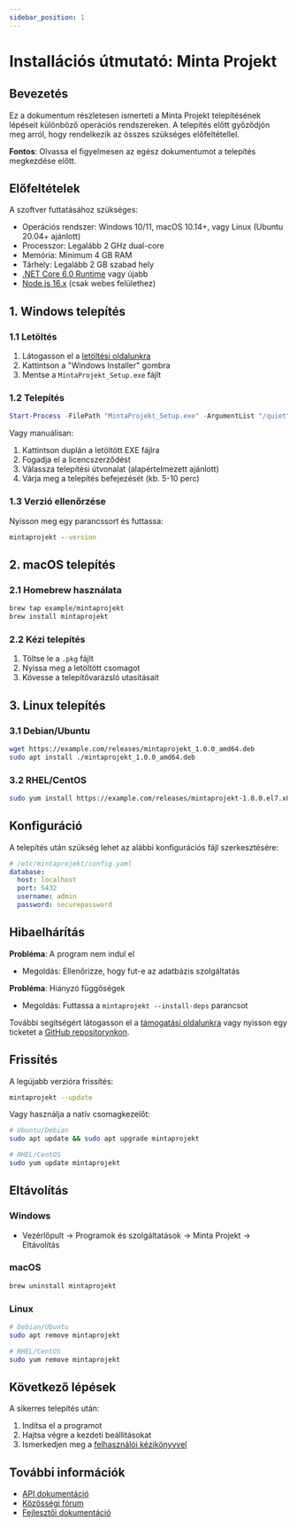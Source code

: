 ```yaml
---
sidebar_position: 1
---
```


# Installációs útmutató: Minta Projekt

## Bevezetés

Ez a dokumentum részletesen ismerteti a Minta Projekt telepítésének lépéseit különböző operációs rendszereken. A telepítés előtt győződjön meg arról, hogy rendelkezik az összes szükséges előfeltétellel.

**Fontos**: Olvassa el figyelmesen az egész dokumentumot a telepítés megkezdése előtt.

## Előfeltételek

A szoftver futtatásához szükséges:

- Operációs rendszer: Windows 10/11, macOS 10.14+, vagy Linux (Ubuntu 20.04+ ajánlott)
- Processzor: Legalább 2 GHz dual-core
- Memória: Minimum 4 GB RAM
- Tárhely: Legalább 2 GB szabad hely
- [.NET Core 6.0 Runtime](https://dotnet.microsoft.com/download/dotnet/6.0) vagy újabb
- [Node.js 16.x](https://nodejs.org/) (csak webes felülethez)

## 1. Windows telepítés

### 1.1 Letöltés

1. Látogasson el a [letöltési oldalunkra](https://example.com/download)
2. Kattintson a "Windows Installer" gombra
3. Mentse a `MintaProjekt_Setup.exe` fájlt

### 1.2 Telepítés

```powershell
Start-Process -FilePath "MintaProjekt_Setup.exe" -ArgumentList "/quiet", "/norestart" -Wait
```

Vagy manuálisan:

1. Kattintson duplán a letöltött EXE fájlra
2. Fogadja el a licencszerződést
3. Válassza telepítési útvonalat (alapértelmezett ajánlott)
4. Várja meg a telepítés befejezését (kb. 5-10 perc)

### 1.3 Verzió ellenőrzése

Nyisson meg egy parancssort és futtassa:

```cmd
mintaprojekt --version
```

## 2. macOS telepítés

### 2.1 Homebrew használata

```bash
brew tap example/mintaprojekt
brew install mintaprojekt
```

### 2.2 Kézi telepítés

1. Töltse le a `.pkg` fájlt
2. Nyissa meg a letöltött csomagot
3. Kövesse a telepítővarázsló utasításait

## 3. Linux telepítés

### 3.1 Debian/Ubuntu

```bash
wget https://example.com/releases/mintaprojekt_1.0.0_amd64.deb
sudo apt install ./mintaprojekt_1.0.0_amd64.deb
```

### 3.2 RHEL/CentOS

```bash
sudo yum install https://example.com/releases/mintaprojekt-1.0.0.el7.x86_64.rpm
```

## Konfiguráció

A telepítés után szükség lehet az alábbi konfigurációs fájl szerkesztésére:

```yaml
# /etc/mintaprojekt/config.yaml
database:
  host: localhost
  port: 5432
  username: admin
  password: securepassword
```

## Hibaelhárítás

**Probléma**: A program nem indul el
- Megoldás: Ellenőrizze, hogy fut-e az adatbázis szolgáltatás

**Probléma**: Hiányzó függőségek
- Megoldás: Futtassa a `mintaprojekt --install-deps` parancsot

További segítségért látogasson el a [támogatási oldalunkra](https://example.com/support) vagy nyisson egy ticketet a [GitHub repositorynkon](https://github.com/example/mintaprojekt/issues).

## Frissítés

A legújabb verzióra frissítés:

```bash
mintaprojekt --update
```

Vagy használja a natív csomagkezelőt:

```bash
# Ubuntu/Debian
sudo apt update && sudo apt upgrade mintaprojekt

# RHEL/CentOS
sudo yum update mintaprojekt
```

## Eltávolítás

### Windows
- Vezérlőpult → Programok és szolgáltatások → Minta Projekt → Eltávolítás

### macOS
```bash
brew uninstall mintaprojekt
```

### Linux
```bash
# Debian/Ubuntu
sudo apt remove mintaprojekt

# RHEL/CentOS
sudo yum remove mintaprojekt
```

## Következő lépések

A sikerres telepítés után:

1. Indítsa el a programot
2. Hajtsa végre a kezdeti beállításokat
3. Ismerkedjen meg a [felhasználói kézikönyvvel](https://example.com/docs)

## További információk

- [API dokumentáció](https://example.com/api-docs)
- [Közösségi fórum](https://forum.example.com)
- [Fejlesztői dokumentáció](https://dev.example.com)
